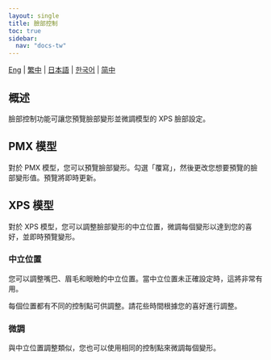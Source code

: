 ```yaml
---
layout: single
title: 臉部控制
toc: true
sidebar:
  nav: "docs-tw"
---
```


[Eng](/tw/dancexr/features/facial_control) | [繁中](/tw/tw/dancexr/features/facial_control) | [日本語](/jp/tw/dancexr/features/facial_control) | [한국어](/kr/tw/dancexr/features/facial_control) | [简中](/zh/tw/dancexr/features/facial_control)

## 概述
臉部控制功能可讓您預覽臉部變形並微調模型的 XPS 臉部設定。

## PMX 模型
對於 PMX 模型，您可以預覽臉部變形。勾選「覆寫」，然後更改您想要預覽的臉部變形值。預覽將即時更新。

## XPS 模型
對於 XPS 模型，您可以調整臉部變形的中立位置，微調每個變形以達到您的喜好，並即時預覽變形。

### 中立位置
您可以調整嘴巴、眉毛和眼瞼的中立位置。當中立位置未正確設定時，這將非常有用。

每個位置都有不同的控制點可供調整。請花些時間根據您的喜好進行調整。

### 微調
與中立位置調整類似，您也可以使用相同的控制點來微調每個變形。